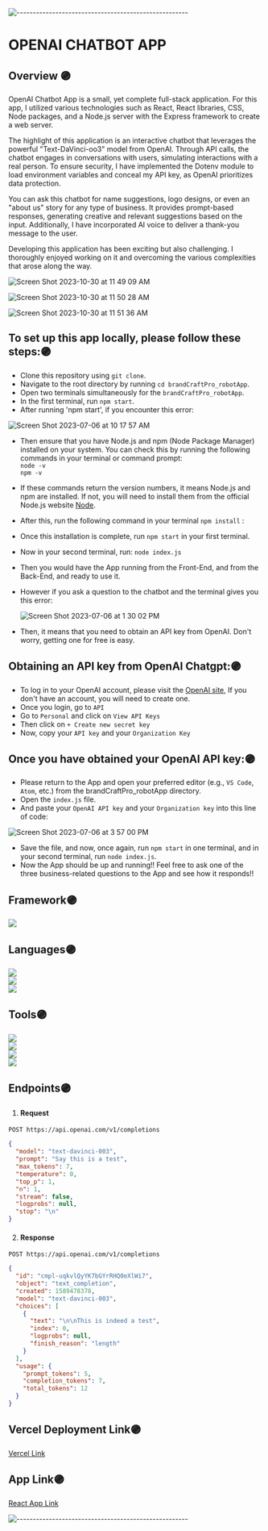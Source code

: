 ![-----------------------------------------------------](https://raw.githubusercontent.com/andreasbm/readme/master/assets/lines/rainbow.png)
# OPENAI CHATBOT APP

## Overview 🟣
OpenAI Chatbot App is a small, yet complete full-stack application. For this app, I utilized various technologies such as React, React libraries, CSS, Node packages, and a Node.js server with the Express framework to create a web server.

The highlight of this application is an interactive chatbot that leverages the powerful "Text-DaVinci-oo3" model from OpenAI. Through API calls, the chatbot engages in conversations with users, simulating interactions with a real person. To ensure security, I have implemented the Dotenv module to load environment variables and conceal my API key, as OpenAI prioritizes data protection.

You can ask this chatbot for name suggestions, logo designs, or even an "about us" story for any type of business. It provides prompt-based responses, generating creative and relevant suggestions based on the input. Additionally, I have incorporated AI voice to deliver a thank-you message to the user.

Developing this application has been exciting but also challenging. I thoroughly enjoyed working on it and overcoming the various complexities that arose along the way.

![Screen Shot 2023-10-30 at 11 49 09 AM](https://github.com/Oscar-Santos/OpenAI_ChatBot/assets/83252572/e5b879e3-7995-4d72-991c-eb3403db0745)

![Screen Shot 2023-10-30 at 11 50 28 AM](https://github.com/Oscar-Santos/OpenAI_ChatBot/assets/83252572/133ea83e-4125-4df3-be24-274d7e1d55f8)


![Screen Shot 2023-10-30 at 11 51 36 AM](https://github.com/Oscar-Santos/OpenAI_ChatBot/assets/83252572/059e0262-d748-40b1-a71c-35b0dc350fa1)




## To set up this app locally, please follow these steps:🟣

- Clone this repository using `git clone`. 
- Navigate to the root directory by running `cd brandCraftPro_robotApp`.
- Open two terminals simultaneously for the `brandCraftPro_robotApp`.
- In the first terminal, run `npm start`.
- After running 'npm start', if you encounter this error:

![Screen Shot 2023-07-06 at 10 17 57 AM](https://github.com/Oscar-Santos/brandCraftPro_robotApp/assets/83252572/1240aa47-1251-4179-a3db-3f0cd00a6c06)

- Then ensure that you have Node.js and npm (Node Package Manager) installed on your system. You can check this by running the following commands in your terminal or command prompt:
  </br>
  `node -v`
  </br>
  `npm -v`

- If these commands return the version numbers, it means Node.js and npm are installed. If not, you will need to install them from the official Node.js website [Node](https://nodejs.org).
  
- After this, run the following command in your terminal `npm install` :
- Once this installation is complete, run `npm start` in your first terminal.
- Now in your second terminal, run: `node index.js`
- Then you would have the App running from the Front-End, and from the Back-End, and ready to use it.
- However if you ask a question to the chatbot and the terminal gives you this error:

  ![Screen Shot 2023-07-06 at 1 30 02 PM](https://github.com/Oscar-Santos/brandCraftPro_robotApp/assets/83252572/332c93f7-9d11-4d66-b90e-8c1d8411a467)

- Then, it means that you need to obtain an API key from OpenAI. Don't worry, getting one for free is easy.

## Obtaining an API key from OpenAI Chatgpt:🟣

- To log in to your OpenAI account, please visit the [OpenAI site](https://openai.com/blog/chatgpt), If you don't have an account, you will need to create one.
- Once you login, go to `API`
- Go to `Personal` and click on `View API Keys`
- Then click on `+ Create new secret key`
- Now, copy your `API key` and your `Organization Key`

## Once you have obtained your OpenAI API key:🟣

- Please return to the App and open your preferred editor (e.g., `VS Code`, `Atom`, etc.) from the brandCraftPro_robotApp directory.
- Open the `index.js` file.
- And paste your `OpenAI API key` and your `Organization key` into this line of code:

![Screen Shot 2023-07-06 at 3 57 00 PM](https://github.com/Oscar-Santos/brandCraftPro_robotApp/assets/83252572/ad7b0df5-b6e4-42c9-8d08-d13a54449be0)


- Save the file, and now, once again, run `npm start` in one terminal, and in your second terminal, run `node index.js`.
- Now the App should be up and running!! Feel free to ask one of the three business-related questions to the App and see how it responds!!

  
## Framework🟣
<p>
  <img src="https://img.shields.io/badge/express.js-%23404d59.svg?style=for-the-badge&logo=express&logoColor=%2361DAFB" />
</p>

## Languages🟣
<p>
  <img src="https://img.shields.io/badge/JavaScript-ES2021-yellow?logo=javascript" />
  </br>
  <img src="https://img.shields.io/badge/CSS-3-blue?logo=css3" />
  </br>
  <img src="https://img.shields.io/badge/HTML-<VERSION>-<COLOR>?logo=html5" />
  </br>
</p>

## Tools🟣
<p>
  <img src="https://img.shields.io/badge/OpenAI-Integrated-brightgreen?logo=openai" /> 
  </br>
  <img src="https://img.shields.io/badge/Node.js-14.17.3-green?logo=node.js" /> 
  </br>
  <img src="https://img.shields.io/badge/Git-F05032.svg?&style=flaste&logo=git&logoColor=white" />
  </br>
  <img src="https://img.shields.io/badge/GitHub-181717.svg?&style=flaste&logo=github&logoColor=white" />
  </br>
</p>

## Endpoints🟣

1)   #### Request
`POST https://api.openai.com/v1/completions`
```json
{
  "model": "text-davinci-003",
  "prompt": "Say this is a test",
  "max_tokens": 7,
  "temperature": 0,
  "top_p": 1,
  "n": 1,
  "stream": false,
  "logprobs": null,
  "stop": "\n"
}

```

2)    #### Response
`POST https://api.openai.com/v1/completions`

```json
{
  "id": "cmpl-uqkvlQyYK7bGYrRHQ0eXlWi7",
  "object": "text_completion",
  "created": 1589478378,
  "model": "text-davinci-003",
  "choices": [
    {
      "text": "\n\nThis is indeed a test",
      "index": 0,
      "logprobs": null,
      "finish_reason": "length"
    }
  ],
  "usage": {
    "prompt_tokens": 5,
    "completion_tokens": 7,
    "total_tokens": 12
  }
}

```

## Vercel Deployment Link🟣

[Vercel Link](https://open-ai-chat-bot-green.vercel.app/)

## App Link🟣

[React App Link](https://open-ai-chat-bot-green.vercel.app/)


![-----------------------------------------------------](https://raw.githubusercontent.com/andreasbm/readme/master/assets/lines/rainbow.png)
